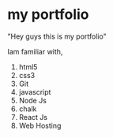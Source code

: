 # my portfolio

"Hey guys this is my portfolio"

Iam familiar with,

1. html5
1. css3
1. Git
1. javascript
1. Node Js
1. chalk
1. React Js
1. Web Hosting